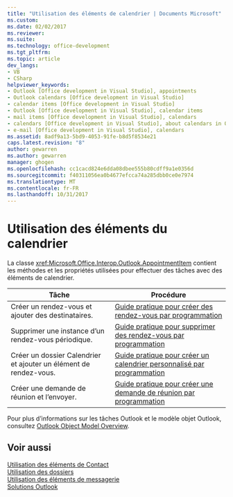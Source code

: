 ```yaml
---
title: "Utilisation des éléments de calendrier | Documents Microsoft"
ms.custom: 
ms.date: 02/02/2017
ms.reviewer: 
ms.suite: 
ms.technology: office-development
ms.tgt_pltfrm: 
ms.topic: article
dev_langs:
- VB
- CSharp
helpviewer_keywords:
- Outlook [Office development in Visual Studio], appointments
- Outlook calendars [Office development in Visual Studio]
- calendar items [Office development in Visual Studio]
- Outlook [Office development in Visual Studio], calendar items
- mail items [Office development in Visual Studio], calendars
- calendars [Office development in Visual Studio], about calendars in Outlook
- e-mail [Office development in Visual Studio], calendars
ms.assetid: 8adf9a13-5bd9-4053-91fe-b8d5f8534e21
caps.latest.revision: "8"
author: gewarren
ms.author: gewarren
manager: ghogen
ms.openlocfilehash: cc1cacd824e6dda08dbee555b80cdff9a1e0356d
ms.sourcegitcommit: f40311056ea0b4677efcca74a285dbb0ce0e7974
ms.translationtype: MT
ms.contentlocale: fr-FR
ms.lasthandoff: 10/31/2017
---
```

# <a name="working-with-calendar-items"></a>Utilisation des éléments du calendrier
  La classe <xref:Microsoft.Office.Interop.Outlook.AppointmentItem> contient les méthodes et les propriétés utilisées pour effectuer des tâches avec des éléments de calendrier.  
  
|Tâche|Procédure|  
|----------|---------------|  
|Créer un rendez-vous et ajouter des destinataires.|[Guide pratique pour créer des rendez-vous par programmation](../vsto/how-to-programmatically-create-appointments.md)|  
|Supprimer une instance d’un rendez-vous périodique.|[Guide pratique pour supprimer des rendez-vous par programmation](../vsto/how-to-programmatically-delete-appointments.md)|  
|Créer un dossier Calendrier et ajouter un élément de rendez-vous.|[Guide pratique pour créer un calendrier personnalisé par programmation](../vsto/how-to-programmatically-create-a-custom-calendar.md)|  
|Créer une demande de réunion et l’envoyer.|[Guide pratique pour créer une demande de réunion par programmation](../vsto/how-to-programmatically-create-a-meeting-request.md)|  
  
 Pour plus d’informations sur les tâches Outlook et le modèle objet Outlook, consultez [Outlook Object Model Overview](../vsto/outlook-object-model-overview.md).  
  
## <a name="see-also"></a>Voir aussi  
 [Utilisation des éléments de Contact](../vsto/working-with-contact-items.md)   
 [Utilisation des dossiers](../vsto/working-with-folders.md)   
 [Utilisation des éléments de messagerie](../vsto/working-with-mail-items.md)   
 [Solutions Outlook](../vsto/outlook-solutions.md)  
  
  